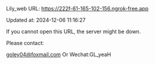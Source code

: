Lily_web URL: https://222f-61-165-102-156.ngrok-free.app

Updated at: 2024-12-06 11:16:27

If you cannot open this URL, the server might be down.

Please contact: 

goley04@foxmail.com Or Wechat:GL_yeaH